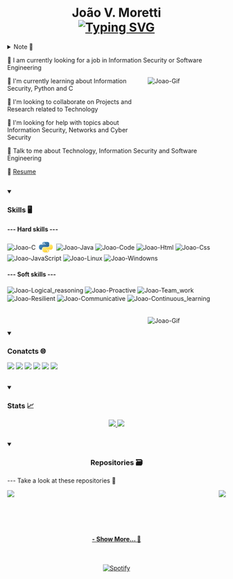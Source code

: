 <h1 align="center">
  João V. Moretti
  <br>
  <a href=""><img src="https://readme-typing-svg.demolab.com?font=Fira+Code&weight=500&duration=5500&pause=1500&color=37ABFF&center=true&vCenter=true&random=false&width=600&lines=Hi+there!+%F0%9F%91%8B;Welcome+to+my+Profile...+%F0%9F%A6%86;Fell+free+to+explore+and+contact+me!+%F0%9F%98%89" alt="Typing SVG" /></a>
</h1> 

<div align="left">
  <details>
    <summary>Note 📝</summary>
    <p align="center">
      Hello, 😁 
      Once again it's a pleasure to welcome you to my profile!
      <br><br>
      I am currently studying Systems Analysis and Development at the <a href="http://www.fatecsp.br/">Faculty of Technology of São Paulo - (FATEC-SP)</a> 🤓, in addition to college I am trying to improve my knowledge and seek new ones through studies, reading, courses and mainly through practice 👨‍💻
      <br><br>
      I have knowledge in Software Engineering, Systems Architecture, Programming Languages, Algorithms, Logic, Information Security and more...
      <br> 
      I am a dedicated person, easy to learn, communicative, flexible, innovative, resilient and eager to learn and deliver beyond expectations 🚀
      <br><br>
      So, thanks again for having you here and get in touch so we can brainstorm, talk and maybe even work together!!! 👋
      <br><br>
    </p>
    <h1></h1>
  </details>
  <p>🔭 I am currently looking for a job in Information Security or Software Engineering</p>
  <img align="right" height="140" width="180" alt="Joao-Gif" src="https://i.pinimg.com/originals/e4/26/70/e426702edf874b181aced1e2fa5c6cde.gif">
  <p>🌱 I'm currently learning about Information Security, Python and C</p>
  <p>👯 I'm looking to collaborate on Projects and Research related to Technology</p>
  <p>🤔 I'm looking for help with topics about Information Security, Networks and Cyber Security</p>
  <p>💬 Talk to me about Technology, Information Security and Software Engineering</p>
  <p>📃 <a href="">Resume</a></p>  
</div> 

##

<details open>
  <summary><h3>Skills 🖥️</h3></summary>
  <div>
    <h4>--- Hard skills ---</h4>
    <div style="display: inline_block">
      <img align="center" alt="Joao-C" height="30" width="40" src="https://cdn.jsdelivr.net/gh/devicons/devicon/icons/c/c-original.svg">
      <img align="center" alt="Joao-Python" height="30" width="40" src="https://raw.githubusercontent.com/devicons/devicon/master/icons/python/python-original.svg">
      <img align="center" alt="Joao-Java" height="30" width="40" src="https://cdn.jsdelivr.net/gh/devicons/devicon/icons/java/java-original.svg">
      <img align="center" alt="Joao-Code" height="30" width="40" src="https://cdn.jsdelivr.net/gh/devicons/devicon/icons/vscode/vscode-original.svg">
      <img align="center" alt="Joao-Html" height="30" width="40" src="https://cdn.jsdelivr.net/gh/devicons/devicon/icons/html5/html5-original.svg">
      <img align="center" alt="Joao-Css" height="30" width="40" src="https://cdn.jsdelivr.net/gh/devicons/devicon/icons/css3/css3-original.svg">
      <img align="center" alt="Joao-JavaScript" height="30" width="40" src="https://cdn.jsdelivr.net/gh/devicons/devicon/icons/javascript/javascript-original.svg">
      <img align="center" alt="Joao-Linux" height="30" width="40" src="https://cdn.jsdelivr.net/gh/devicons/devicon/icons/linux/linux-original.svg">
      <img align="center" alt="Joao-Windowns" height="30" width="40" src="https://cdn.jsdelivr.net/gh/devicons/devicon/icons/windows8/windows8-original.svg">
    </div>
  </div>
  <div>
    <h4>--- Soft skills ---</h4>
    <div style="display: inline_block">
      <img align="center" alt="Joao-Logical_reasoning" src="https://img.shields.io/badge/skill-Logical_reasoning-blue">
      <img align="center" alt="Joao-Proactive" src="https://img.shields.io/badge/skill-Proactive-blue">
      <img align="center" alt="Joao-Team_work" src="https://img.shields.io/badge/skill-Team_work-blue">
      <img align="center" alt="Joao-Resilient" src="https://img.shields.io/badge/skill-Resilient-blue">
      <img align="center" alt="Joao-Communicative" src="https://img.shields.io/badge/skill-Communicative-blue">
      <img align="center" alt="Joao-Continuous_learning" src="https://img.shields.io/badge/skill-Continuous_learning-blue"> <br><br><br>
      <img align="right" height="140" width="180" alt="Joao-Gif" src="https://raw.githubusercontent.com/Rishabh2804/Rishabh2804/master/Resources/Developer.gif">
    </div>
  </div>
</details>

##

<details open>
  <summary> <h3>Conatcts 🌐</h3> </summary>
  <div>
    <a href="" target="_blank"><img src="https://img.shields.io/badge/website-000000?style=for-the-badge&logo=About.me&logoColor=white" target="_blank"></a>
    <a href="" target="_blank"><img src="https://img.shields.io/badge/LinkedIn-0077B5?style=for-the-badge&logo=linkedin&logoColor=white" target="_blank"></a>
    <a href="" target="_blank"><img src="https://img.shields.io/badge/Instagram-E4405F?style=for-the-badge&logo=instagram&logoColor=white" target="_blank"></a>
    <a href="" target="_blank"><img src="https://img.shields.io/badge/Twitter-1DA1F2?style=for-the-badge&logo=twitter&logoColor=white" target="_blank"></a>
    <a href="" target="_blank"><img src="https://img.shields.io/badge/Discord-7289DA?style=for-the-badge&logo=discord&logoColor=white" target="_blank"></a>
    <a href="mailto:"><img src="https://img.shields.io/badge/-Gmail-%23333?style=for-the-badge&logo=gmail&logoColor=white" target="_blank"></a>
  </div>
</details>

##

<details open>
  <summary><h3>Stats 📈</h3></summary> 
  <div align="center">
    <div>
      <a href="https://github.com/Joao-M0r3tt1">
        <img height="160em" src="https://github-readme-stats.vercel.app/api?username=Joao-M0r3tt1&show_icons=true&theme=react&include_all_commits=true&count_private=true&rank_icon=github"/>
        <img height="160em" src="https://github-readme-stats.vercel.app/api/top-langs/?username=Joao-M0r3tt1&layout=compact&langs_count=16&theme=react"/>
      </a>
    </div>
</details>

##

<details open>
  <summary><h3 align="center">Repositories 🗃️</h3></summary>
  <p>--- Take a look at these repositories 👀</p>
  <div  align="center">
    <div width="100%">
      <a align="left" href="https://github.com/Joao-M0r3tt1/programmingLanguage_C" title="Programming Language C">
        <img align="left" height="115" src="https://github-readme-stats.vercel.app/api/pin/?username=Joao-M0r3tt1&repo=programmingLanguage_C&theme=react&border_radius=10">
      </a>
      <a align="right" href="https://github.com/Joao-M0r3tt1/Joao-M0r3tt1" title="Outro">
        <img align="right" height="115" src="https://github-readme-stats.vercel.app/api/pin/?username=Joao-M0r3tt1&repo=Joao-M0r3tt1&theme=react&border_radius=10">
      </a>
    </div>
    <br><br><br><br><br>
    <h4 align="center">
      <a href="https://github.com/Joao-M0r3tt1?tab=repositories" title="Show Repositories">- Show More... 🔎</a>
    </h4>
  </div>
</details>

&nbsp;<div align="center">
  [![Spotify](https://novatorem.vercel.app/api/spotify?background_color=0d1117&border_color=ffffff)](https://open.spotify.com/01RJq4WxO7Bi6LK7swMmkC?si=dtr0hUGWThyzTxj7I5xmwg)
</div>
